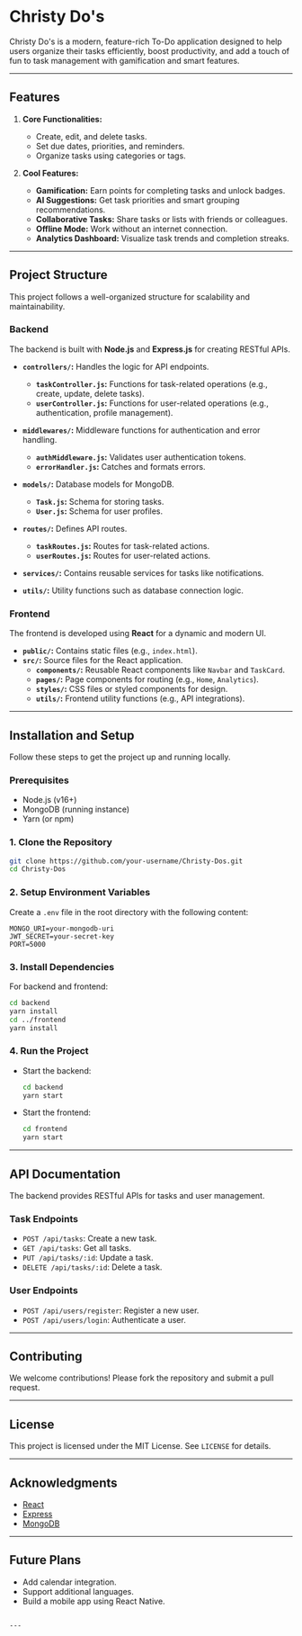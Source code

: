 # Christy Do's

Christy Do's is a modern, feature-rich To-Do application designed to help users organize their tasks efficiently, boost productivity, and add a touch of fun to task management with gamification and smart features.

---

## **Features**
1. **Core Functionalities:**
   - Create, edit, and delete tasks.
   - Set due dates, priorities, and reminders.
   - Organize tasks using categories or tags.

2. **Cool Features:**
   - **Gamification:** Earn points for completing tasks and unlock badges.
   - **AI Suggestions:** Get task priorities and smart grouping recommendations.
   - **Collaborative Tasks:** Share tasks or lists with friends or colleagues.
   - **Offline Mode:** Work without an internet connection.
   - **Analytics Dashboard:** Visualize task trends and completion streaks.

---

## **Project Structure**
This project follows a well-organized structure for scalability and maintainability.

### **Backend**
The backend is built with **Node.js** and **Express.js** for creating RESTful APIs.

- **`controllers/`:** Handles the logic for API endpoints.
  - **`taskController.js`:** Functions for task-related operations (e.g., create, update, delete tasks).
  - **`userController.js`:** Functions for user-related operations (e.g., authentication, profile management).
  
- **`middlewares/`:** Middleware functions for authentication and error handling.
  - **`authMiddleware.js`:** Validates user authentication tokens.
  - **`errorHandler.js`:** Catches and formats errors.

- **`models/`:** Database models for MongoDB.
  - **`Task.js`:** Schema for storing tasks.
  - **`User.js`:** Schema for user profiles.

- **`routes/`:** Defines API routes.
  - **`taskRoutes.js`:** Routes for task-related actions.
  - **`userRoutes.js`:** Routes for user-related actions.

- **`services/`:** Contains reusable services for tasks like notifications.

- **`utils/`:** Utility functions such as database connection logic.

### **Frontend**
The frontend is developed using **React** for a dynamic and modern UI.

- **`public/`:** Contains static files (e.g., `index.html`).
- **`src/`:** Source files for the React application.
  - **`components/`:** Reusable React components like `Navbar` and `TaskCard`.
  - **`pages/`:** Page components for routing (e.g., `Home`, `Analytics`).
  - **`styles/`:** CSS files or styled components for design.
  - **`utils/`:** Frontend utility functions (e.g., API integrations).

---

## **Installation and Setup**
Follow these steps to get the project up and running locally.

### **Prerequisites**
- Node.js (v16+)
- MongoDB (running instance)
- Yarn (or npm)

### **1. Clone the Repository**
```bash
git clone https://github.com/your-username/Christy-Dos.git
cd Christy-Dos
```

### **2. Setup Environment Variables**
Create a `.env` file in the root directory with the following content:
```
MONGO_URI=your-mongodb-uri
JWT_SECRET=your-secret-key
PORT=5000
```

### **3. Install Dependencies**
For backend and frontend:
```bash
cd backend
yarn install
cd ../frontend
yarn install
```

### **4. Run the Project**
- Start the backend:
  ```bash
  cd backend
  yarn start
  ```
- Start the frontend:
  ```bash
  cd frontend
  yarn start
  ```

---

## **API Documentation**
The backend provides RESTful APIs for tasks and user management.

### **Task Endpoints**
- `POST /api/tasks`: Create a new task.
- `GET /api/tasks`: Get all tasks.
- `PUT /api/tasks/:id`: Update a task.
- `DELETE /api/tasks/:id`: Delete a task.

### **User Endpoints**
- `POST /api/users/register`: Register a new user.
- `POST /api/users/login`: Authenticate a user.

---

## **Contributing**
We welcome contributions! Please fork the repository and submit a pull request.

---

## **License**
This project is licensed under the MIT License. See `LICENSE` for details.

---

## **Acknowledgments**
- [React](https://reactjs.org/)
- [Express](https://expressjs.com/)
- [MongoDB](https://www.mongodb.com/)

---

## **Future Plans**
- Add calendar integration.
- Support additional languages.
- Build a mobile app using React Native.
```

---

